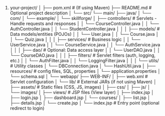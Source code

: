 1. your-project/
   │
   ├── pom.xml                     # (If using Maven)
   ├── README.md                   # Optional project description
   │
   └── src/
   └── main/
   ├── java/
   │   └── com/
   │       └── example/
   │           └── skillforge/
   │               ├── controllers/          # Servlets - Handle requests and responses
   │               │   └── CourseController.java
   │               │   └── AuthController.java
   │               │   └── StudentController.java
   │               │
   │               ├── models/               # Data models/entities (POJOs)
   │               │   └── User.java
   │               │   └── Course.java
   │               │   └── Quiz.java
   │               │
   │               ├── services/             # Business logic
   │               │   └── UserService.java
   │               │   └── CourseService.java
   │               │   └── AuthService.java
   │               │
   │               ├── dao/                  # Optional: Data access layer
   │               │   └── UserDAO.java
   │               │   └── CourseDAO.java
   │               │
   │               ├── filters/              # Servlet filters (auth, logging, etc.)
   │               │   └── AuthFilter.java
   │               │   └── LoggingFilter.java
   │               │
   │               └── utils/                # Utility classes
   │                   └── DBConnection.java
   │                   └── HashUtil.java
   │
   ├── resources/                           # config files, SQL, properties
   │   └── application.properties
   │   └── schema.sql
   │
   └── webapp/
   ├── WEB-INF/
   │   ├── web.xml                      # Servlet configuration
   │   └── lib/                         # External JARs (if not using Maven)
   │
   ├── assets/                          # Static files (CSS, JS, images)
   │   ├── css/
   │   ├── js/
   │   └── images/
   │
   ├── views/                           # JSP files (View layer)
   │   ├── index.jsp
   │   ├── login.jsp
   │   ├── dashboard.jsp
   │   └── courses/
   │       ├── list.jsp
   │       ├── details.jsp
   │       └── create.jsp
   │
   └── index.jsp                        # Entry point (optional redirect to login)
